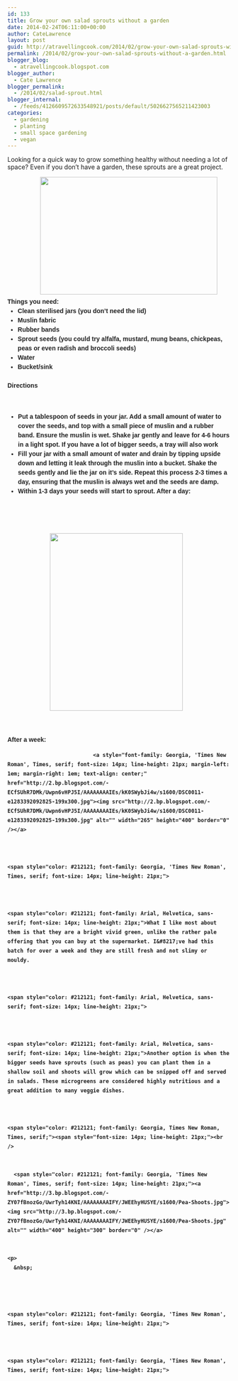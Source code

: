 ```yaml
---
id: 133
title: Grow your own salad sprouts without a garden
date: 2014-02-24T06:11:00+00:00
author: CateLawrence
layout: post
guid: http://atravellingcook.com/2014/02/grow-your-own-salad-sprouts-without-a-garden.html
permalink: /2014/02/grow-your-own-salad-sprouts-without-a-garden.html
blogger_blog:
  - atravellingcook.blogspot.com
blogger_author:
  - Cate Lawrence
blogger_permalink:
  - /2014/02/salad-sprout.html
blogger_internal:
  - /feeds/4126609572633548921/posts/default/5026627565211423003
categories:
  - gardening
  - planting
  - small space gardening
  - vegan
---
```


  Looking for a quick way to grow something healthy without needing a lot of space? Even if you don&#8217;t have a garden, these sprouts are a great project.


<div style="color: #212121; font-family: Georgia, 'Times New Roman', Times, serif; font-size: 14px; line-height: 21px; margin-bottom: 1.5em; padding: 0px;">
                   <a style="margin-left: 1em; margin-right: 1em; text-align: center;" href="http://1.bp.blogspot.com/-i69mdtfaMQg/Uwpn60qYrsI/AAAAAAAAIEw/ImoUKiAFFuc/s1600/DSC00131-300x199.jpg"><img src="http://1.bp.blogspot.com/-i69mdtfaMQg/Uwpn60qYrsI/AAAAAAAAIEw/ImoUKiAFFuc/s1600/DSC00131-300x199.jpg" alt="" width="400" height="265" border="0" /></a>




<div style="color: #212121; font-size: 14px; line-height: 21px; margin-bottom: 1.5em; padding: 0px;">
  <span style="font-family: Arial, Helvetica, sans-serif; font-weight: bold;">Things you need:


<ul style="color: #212121; font-size: 14px; line-height: 21px; margin: 0px 0px 1.5em 1.667em; padding: 0px;">
  <li style="margin: 0px; padding: 0px;">
    Clean sterilised jars (you don&#8217;t need the lid)
  </li>
  <li style="margin: 0px; padding: 0px;">
    Muslin fabric
  </li>
  <li style="margin: 0px; padding: 0px;">
    Rubber bands
  </li>
  <li style="margin: 0px; padding: 0px;">
    Sprout seeds (you could try alfalfa, mustard, mung beans, chickpeas, peas or even radish and broccoli seeds)
  </li>
  <li style="margin: 0px; padding: 0px;">
    Water
  </li>
  <li style="margin: 0px; padding: 0px;">
    Bucket/sink
  </li>
</ul>

<div style="color: #212121; font-size: 14px; line-height: 21px; margin-bottom: 1.5em; padding: 0px;">
  <span style="font-family: Arial, Helvetica, sans-serif; font-weight: bold;">Directions


&nbsp;

  * Put a tablespoon of seeds in your jar. Add a small amount of water to cover the seeds, and top with a small piece of muslin and a rubber band. Ensure the muslin is wet. Shake jar gently and leave for 4-6 hours in a light spot. If you have a lot of bigger seeds, a tray will also work
  * Fill your jar with a small amount of water and drain by tipping upside down and letting it leak through the muslin into a bucket. Shake the seeds gently and lie the jar on it&#8217;s side. Repeat this process 2-3 times a day, ensuring that the muslin is always wet and the seeds are damp.
  * Within 1-3 days your seeds will start to sprout. After a day:

&nbsp;

&nbsp;


                       <a style="margin-left: 1em; margin-right: 1em; text-align: center;" href="http://2.bp.blogspot.com/-Evfp4jpCY6A/UwrSEvzP_xI/AAAAAAAAIFI/cpVeEbBpx6M/s1600/IMG_20140223_105843.jpg"><img src="http://2.bp.blogspot.com/-Evfp4jpCY6A/UwrSEvzP_xI/AAAAAAAAIFI/cpVeEbBpx6M/s1600/IMG_20140223_105843.jpg" alt="" width="300" height="400" border="0" /></a>



   



  After a week:



  
                               <a style="font-family: Georgia, 'Times New Roman', Times, serif; font-size: 14px; line-height: 21px; margin-left: 1em; margin-right: 1em; text-align: center;" href="http://2.bp.blogspot.com/-ECfSUhR7DMk/Uwpn6vHPJ5I/AAAAAAAAIEs/kK0SWybJi4w/s1600/DSC0011-e1283392092825-199x300.jpg"><img src="http://2.bp.blogspot.com/-ECfSUhR7DMk/Uwpn6vHPJ5I/AAAAAAAAIEs/kK0SWybJi4w/s1600/DSC0011-e1283392092825-199x300.jpg" alt="" width="265" height="400" border="0" /></a>
  
  
  
    <span style="color: #212121; font-family: Georgia, 'Times New Roman', Times, serif; font-size: 14px; line-height: 21px;"> 
  
  
  
    <span style="color: #212121; font-family: Arial, Helvetica, sans-serif; font-size: 14px; line-height: 21px;">What I like most about them is that they are a bright vivid green, unlike the rather pale offering that you can buy at the supermarket. I&#8217;ve had this batch for over a week and they are still fresh and not slimy or mouldy. 
  
  
  
    <span style="color: #212121; font-family: Arial, Helvetica, sans-serif; font-size: 14px; line-height: 21px;"> 
  
  
  
    <span style="color: #212121; font-family: Arial, Helvetica, sans-serif; font-size: 14px; line-height: 21px;">Another option is when the bigger seeds have sprouts (such as peas) you can plant them in a shallow soil and shoots will grow which can be snipped off and served in salads. These microgreens are considered highly nutritious and a great addition to many veggie dishes. 
  
  
  
    <span style="color: #212121; font-family: Georgia, Times New Roman, Times, serif;"><span style="font-size: 14px; line-height: 21px;"><br />  
    
    
      <span style="color: #212121; font-family: Georgia, 'Times New Roman', Times, serif; font-size: 14px; line-height: 21px;"><a  href="http://3.bp.blogspot.com/-ZY07fBnozGo/UwrTyh14KNI/AAAAAAAAIFY/JWEEhyHUSYE/s1600/Pea-Shoots.jpg"><img src="http://3.bp.blogspot.com/-ZY07fBnozGo/UwrTyh14KNI/AAAAAAAAIFY/JWEEhyHUSYE/s1600/Pea-Shoots.jpg" alt="" width="400" height="300" border="0" /></a>
    
    
    <p>
      &nbsp;
    
  
  
  
    <span style="color: #212121; font-family: Georgia, 'Times New Roman', Times, serif; font-size: 14px; line-height: 21px;"> 
  
  
  
    <span style="color: #212121; font-family: Georgia, 'Times New Roman', Times, serif; font-size: 14px; line-height: 21px;"> 
  
  
  
  
